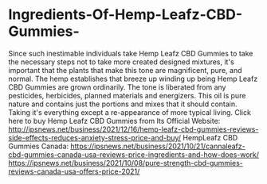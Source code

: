 # Ingredients-Of-Hemp-Leafz-CBD-Gummies-
Since such inestimable individuals take Hemp Leafz CBD Gummies to take the necessary steps not to take more created designed mixtures, it's important that the plants that make this tone are magnificent, pure, and normal. The hemp establishes that breeze up winding up being Hemp Leafz CBD Gummies are grown ordinarily. The tone is liberated from any pesticides, herbicides, planned materials and energizers. This oil is pure nature and contains just the portions and mixes that it should contain. Taking it's everything except a re-appearance of more typical living. Click here to buy Hemp Leafz CBD Gummies from Its Official Website: http://ipsnews.net/business/2021/12/16/hemp-leafz-cbd-gummies-reviews-side-effects-reduces-anxiety-stress-price-and-buy/  HempLeafz CBD Gummies Canada: https://ipsnews.net/business/2021/10/21/cannaleafz-cbd-gummies-canada-usa-reviews-price-ingredients-and-how-does-work/  https://ipsnews.net/business/2021/10/08/pure-strength-cbd-gummies-reviews-canada-usa-offers-price-2021/
